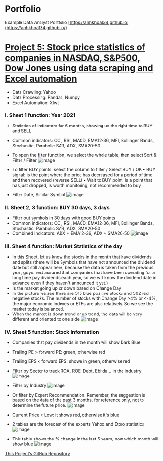 # Portfolio
Example Data Analyst Portfolio
[https://anhkhoa134.github.io](https://anhkhoa134.github.io/)


# [Project 5: Stock price statistics of companies in NASDAQ, S&P500, Dow Jones using data scraping and Excel automation](https://github.com/anhkhoa134/portfolio/tree/main/Project_5)

* Data Crawling: Yahoo
* Data Processing: Pandas, Numpy
* Excel Automation: Xlwt

### I. Sheet 1 function: Year 2021
- Statistics of indicators for 6 months, showing us the right time to BUY and SELL
- Common indicators: CCI, RSI, MACD, EMA12-36, MFI, Bollinger Bands, Stochastic, Parabolic SAR, ADX, SMA20-50
- To open the filter function, we select the whole table, then select Sort & Filter / Filter
![image](https://user-images.githubusercontent.com/108108639/215113280-697624ee-9d2f-4bea-90e5-6bcf19dd1609.png)

- To filter BUY points: select the column to filter / Select BUY / OK
• BUY signal: is the point where the price has decreased for a period of time and then recovered (reverse SELL)
• Wait to BUY point: is a point that has just dropped, is worth monitoring, not recommended to buy
- Filter Date, Similar Symbol
![image](https://user-images.githubusercontent.com/108108639/215113749-4d2b4ec2-6626-45ef-a0f6-0fe1462ce4ba.png)

### II.	Sheet 2, 3 function: BUY 30 days, 3 days
- Filter out symbols in 30 days with good BUY points
- Common indicators: CCI, RSI, MACD, EMA12-36, MFI, Bollinger Bands, Stochastic, Parabolic SAR, ADX, SMA20-50
- Combined indicators: ADX + EMA12-36, ADX + SMA20-50
![image](https://user-images.githubusercontent.com/108108639/215114372-a9a60a0d-31cb-4ff0-83d5-31c440515f5f.png)

### III.	Sheet 4 function: Market Statistics of the day
- In this Sheet, let us know the stocks in the month that have dividends and splits (there will be Symbols that have not announced the dividend date but still appear here, because the data is taken from the previous year, guys. rest assured that companies that have been operating for a long time pay dividends each year, so we will know the dividend date in advance even if they haven't announced it yet.)
- Is the market going up or down based on Change Day
- In the picture we see there are 315 blue positive stocks and 302 red negative stocks. The number of stocks with Change Day >4% or <-4%, the major economic indexes or ETFs are also relatively. So we see the market today is balanced.
- When the market is down trend or up trend, the data will be very different and oriented to one side
![image](https://user-images.githubusercontent.com/108108639/215114757-83cb0828-ba7e-481c-aa7e-02063dfbf9be.png)

### IV.	Sheet 5 function: Stock Information
- Companies that pay dividends in the month will show Dark Blue
- Trailing PE > forward PE: green, otherwise red
- Trailing EPS < forward EPS: shown in green, otherwise red
- Filter by Sector to track ROA, ROE, Debt, Ebitda... in the industry
![image](https://user-images.githubusercontent.com/108108639/215115100-77de0562-f668-4721-8c69-642121b4b3d5.png)

- Filter by Industry
![image](https://user-images.githubusercontent.com/108108639/215115304-02f1140c-3b1f-4cf9-bfef-7c8bead07f6a.png)

- Or filter by Expert Recommendation. Remember, the suggestion is based on the data of the past 3 months, for reference only, not to determine the future price.
![image](https://user-images.githubusercontent.com/108108639/215115368-59288df7-866d-4c30-9d18-ac91b12f3603.png)

- Current Price < Low: it shows red, otherwise it's blue
- 2 tables are the forecast of the experts Yahoo and Etoro statistics
![image](https://user-images.githubusercontent.com/108108639/215115456-f3ddefc0-543b-4664-9965-ac9f6eab04f4.png)

- This table shows the % change in the last 5 years, now which month will show blue
![image](https://user-images.githubusercontent.com/108108639/215115518-36a2a32e-a824-4d6c-9369-0c16094541f3.png)

[This Project’s GitHub Repository](https://github.com/anhkhoa134/portfolio/tree/main/Project_5)




